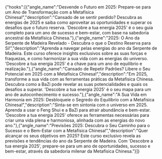 {"hooks":[{"angle_name":"Desvende o Futuro em 2025: Prepare-se para um Ano de Transformação com a Metafísica Chinesa!","description":"Cansado de se sentir perdido? Descubra as energias de 2025 e saiba como aproveitar as oportunidades e superar os desafios que o futuro reserva. 'Descobre a tua energia 2025' é o seu guia completo para um ano de sucesso e bem-estar, com base na sabedoria ancestral da Metafísica Chinesa."},{"angle_name":"2025: O Ano da Serpente de Madeira Revelado - Descubra o que o Destino Reserva para Si!","description":"Aprenda a navegar pelas energias do ano da Serpente de Madeira. Este curso oferece insights exclusivos sobre as suas forças e fraquezas, e como harmonizar a sua vida com as energias do universo. 'Descobre a tua energia 2025' é a chave para um ano de equilíbrio e realização."},{"angle_name":"Cansado de Repetir Padrões? Libere o Seu Potencial em 2025 com a Metafísica Chinesa!","description":"Em 2025, transforme a sua vida com as ferramentas práticas da Metafísica Chinesa. Descubra como a BaZi pode revelar as suas potencialidades e quais os desafios a superar. 'Descobre a tua energia 2025' é o seu mapa para um ano de autoconhecimento e sucesso."},{"angle_name":"A Sua Vida em Harmonia em 2025: Desbloqueie o Segredo do Equilíbrio com a Metafísica Chinesa!","description":"Sinta-se em sintonia com o universo em 2025. Aprenda a usar o Feng Shui e a BaZi para atrair abundância e bem-estar. 'Descobre a tua energia 2025' oferece as ferramentas necessárias para criar uma vida plena e harmoniosa, alinhada com as energias do novo ano."},{"angle_name":"Previsões 2025: Descubra o Seu Caminho para o Sucesso e o Bem-Estar com a Metafísica Chinesa!","description":"Quer alcançar os seus objetivos em 2025? Este curso exclusivo revela as previsões e tendências do ano da Serpente de Madeira. Com 'Descobre a tua energia 2025', prepare-se para um ano de oportunidades, sucesso e bem-estar, através da sabedoria milenar da Metafísica Chinesa."}]}